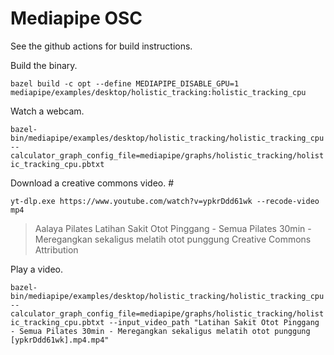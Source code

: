 # Mediapipe OSC

See the github actions for build instructions.

Build the binary.

`bazel build -c opt --define MEDIAPIPE_DISABLE_GPU=1 mediapipe/examples/desktop/holistic_tracking:holistic_tracking_cpu`

Watch a webcam.

`bazel-bin/mediapipe/examples/desktop/holistic_tracking/holistic_tracking_cpu --calculator_graph_config_file=mediapipe/graphs/holistic_tracking/holistic_tracking_cpu.pbtxt`

Download a creative commons video. # 

`yt-dlp.exe https://www.youtube.com/watch?v=ypkrDdd61wk --recode-video mp4` 

> Aalaya Pilates
> Latihan Sakit Otot Pinggang  - Semua Pilates 30min - Meregangkan sekaligus melatih otot punggung
> Creative Commons Attribution

Play a video.

`bazel-bin/mediapipe/examples/desktop/holistic_tracking/holistic_tracking_cpu --calculator_graph_config_file=mediapipe/graphs/holistic_tracking/holistic_tracking_cpu.pbtxt --input_video_path "Latihan Sakit Otot Pinggang  - Semua Pilates 30min - Meregangkan sekaligus melatih otot punggung [ypkrDdd61wk].mp4.mp4"`
